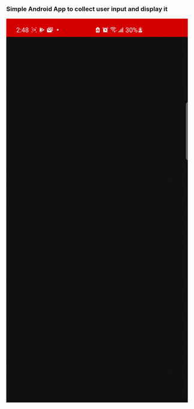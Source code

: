 ### Simple Android App to collect user input and display it

![](https://github.com/dapoanjorin/Hngi8-Tasks/blob/main/IdentityFetcher/IdentityFetcher.gif)

